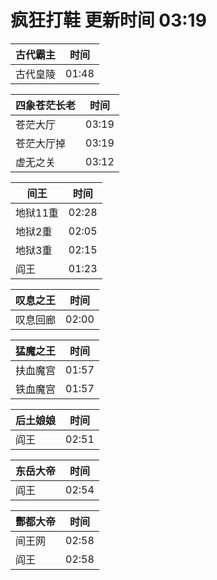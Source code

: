 # 疯狂打鞋 更新时间 03:19

| 古代霸主   | 时间    |
|--------|-------|
| 古代皇陵 | 01:48 |

| 四象苍茫长老   | 时间    |
|--------|-------|
| 苍茫大厅 | 03:19 |
| 苍茫大厅掉 | 03:19 |
| 虚无之关 | 03:12 |

| 间王   | 时间    |
|--------|-------|
| 地狱11重 | 02:28 |
| 地狱2重 | 02:05 |
| 地狱3重 | 02:15 |
| 阎王 | 01:23 |

| 叹息之王   | 时间    |
|--------|-------|
| 叹息回廊 | 02:00 |

| 猛魔之王   | 时间    |
|--------|-------|
| 扶血魔宫 | 01:57 |
| 铁血魔宫 | 01:57 |

| 后土娘娘   | 时间    |
|--------|-------|
| 阎王 | 02:51 |

| 东岳大帝   | 时间    |
|--------|-------|
| 阎王 | 02:54 |

| 酆都大帝   | 时间    |
|--------|-------|
| 间王网 | 02:58 |
| 阎王 | 02:58 |